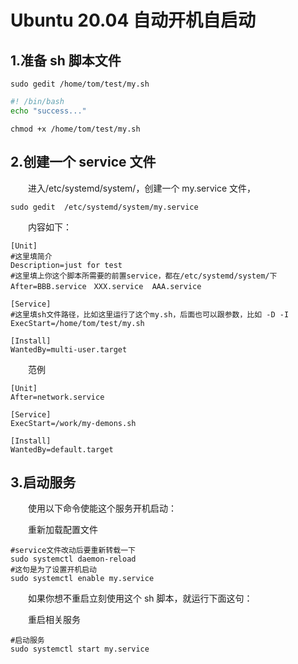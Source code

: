 # Ubuntu 20.04 自动开机自启动

## 1.准备 sh 脚本文件

```
sudo gedit /home/tom/test/my.sh
```

```bash
#! /bin/bash
echo "success..."
```

```
chmod +x /home/tom/test/my.sh
```

## 2.创建一个 service 文件

　　进入/etc/systemd/system/，创建一个 my.service 文件，

```shell
sudo gedit  /etc/systemd/system/my.service
```

　　内容如下：

```properties
[Unit]
#这里填简介
Description=just for test
#这里填上你这个脚本所需要的前置service，都在/etc/systemd/system/下
After=BBB.service　XXX.service  AAA.service

[Service]
#这里填sh文件路径，比如这里运行了这个my.sh，后面也可以跟参数，比如 -D -I
ExecStart=/home/tom/test/my.sh

[Install]
WantedBy=multi-user.target
```

　　范例 

```properties
[Unit]
After=network.service

[Service]
ExecStart=/work/my-demons.sh

[Install]
WantedBy=default.target
```

## 3.启动服务

　　使用以下命令使能这个服务开机启动：

　　重新加载配置文件

```properties
#service文件改动后要重新转载一下
sudo systemctl daemon-reload
#这句是为了设置开机启动
sudo systemctl enable my.service
```

　　如果你想不重启立刻使用这个 sh 脚本，就运行下面这句：

　　重启相关服务

```properties
#启动服务
sudo systemctl start my.service
```
